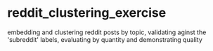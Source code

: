 # reddit_clustering_exercise
embedding and clustering reddit posts by topic, validating aginst the 'subreddit' labels, evaluating by quantity and demonstrating quality
